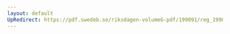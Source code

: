 ```yaml
---
layout: default
UpRedirect: https://pdf.swedeb.se/riksdagen-volumeG-pdf/199091/reg_199091/reg_199091_0514.pdf
---
```

